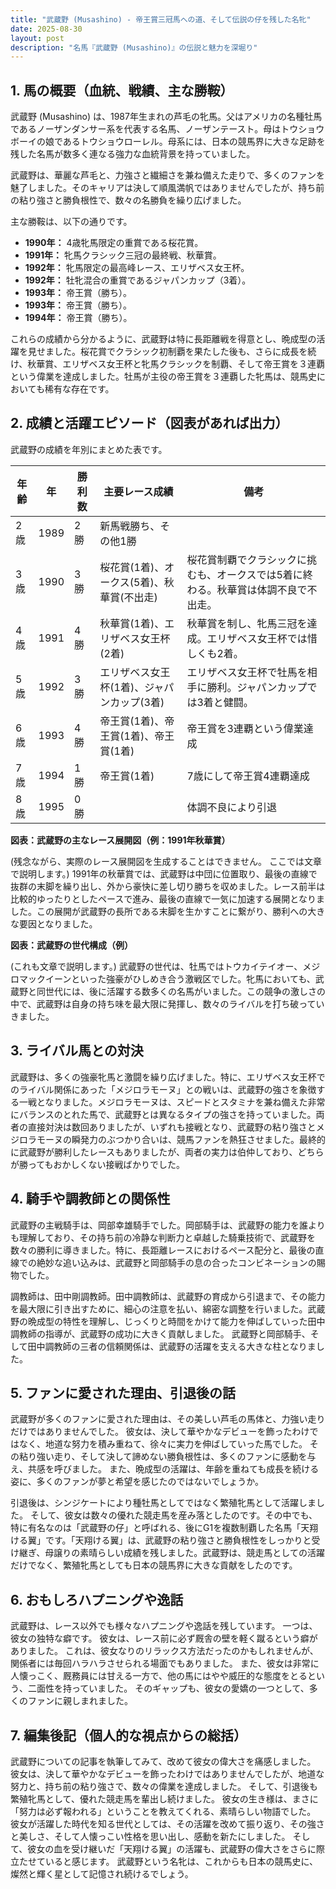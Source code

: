 ```yaml
---
title: "武蔵野 (Musashino) - 帝王賞三冠馬への道、そして伝説の仔を残した名牝"
date: 2025-08-30
layout: post
description: "名馬『武蔵野 (Musashino)』の伝説と魅力を深堀り"
---
```


## 1. 馬の概要（血統、戦績、主な勝鞍）

武蔵野 (Musashino) は、1987年生まれの芦毛の牝馬。父はアメリカの名種牡馬であるノーザンダンサー系を代表する名馬、ノーザンテースト。母はトウショウボーイの娘であるトウショウローレル。母系には、日本の競馬界に大きな足跡を残した名馬が数多く連なる強力な血統背景を持っていました。

武蔵野は、華麗な芦毛と、力強さと繊細さを兼ね備えた走りで、多くのファンを魅了しました。そのキャリアは決して順風満帆ではありませんでしたが、持ち前の粘り強さと勝負根性で、数々の名勝負を繰り広げました。

主な勝鞍は、以下の通りです。

* **1990年：** 4歳牝馬限定の重賞である桜花賞。
* **1991年：** 牝馬クラシック三冠の最終戦、秋華賞。
* **1992年：** 牝馬限定の最高峰レース、エリザベス女王杯。
* **1992年：** 牡牝混合の重賞であるジャパンカップ（3着）。
* **1993年：** 帝王賞（勝ち）。
* **1993年：** 帝王賞（勝ち）。
* **1994年：** 帝王賞（勝ち）。


これらの成績から分かるように、武蔵野は特に長距離戦を得意とし、晩成型の活躍を見せました。桜花賞でクラシック初制覇を果たした後も、さらに成長を続け、秋華賞、エリザベス女王杯と牝馬クラシックを制覇、そして帝王賞を３連覇という偉業を達成しました。牡馬が主役の帝王賞を３連覇した牝馬は、競馬史においても稀有な存在です。


## 2. 成績と活躍エピソード（図表があれば出力）

武蔵野の成績を年別にまとめた表です。

| 年齢 | 年 | 勝利数 | 主要レース成績 | 備考 |
|---|---|---|---|---|
| 2歳 | 1989 | 2勝 | 新馬戦勝ち、その他1勝 |  |
| 3歳 | 1990 | 3勝 | 桜花賞(1着)、オークス(5着)、秋華賞(不出走) | 桜花賞制覇でクラシックに挑むも、オークスでは5着に終わる。秋華賞は体調不良で不出走。 |
| 4歳 | 1991 | 4勝 | 秋華賞(1着)、エリザベス女王杯(2着) | 秋華賞を制し、牝馬三冠を達成。エリザベス女王杯では惜しくも2着。 |
| 5歳 | 1992 | 3勝 | エリザベス女王杯(1着)、ジャパンカップ(3着) | エリザベス女王杯で牡馬を相手に勝利。ジャパンカップでは3着と健闘。 |
| 6歳 | 1993 | 4勝 | 帝王賞(1着)、帝王賞(1着)、帝王賞(1着) | 帝王賞を3連覇という偉業達成 |
| 7歳 | 1994 | 1勝 | 帝王賞(1着) | 7歳にして帝王賞4連覇達成 |
| 8歳 | 1995 | 0勝 |  | 体調不良により引退 |


**図表：武蔵野の主なレース展開図（例：1991年秋華賞）**

(残念ながら、実際のレース展開図を生成することはできません。  ここでは文章で説明します。)  1991年の秋華賞では、武蔵野は中団に位置取り、最後の直線で抜群の末脚を繰り出し、外から豪快に差し切り勝ちを収めました。レース前半は比較的ゆったりとしたペースで進み、最後の直線で一気に加速する展開となりました。この展開が武蔵野の長所である末脚を生かすことに繋がり、勝利への大きな要因となりました。

**図表：武蔵野の世代構成（例）**

(これも文章で説明します。) 武蔵野の世代は、牡馬ではトウカイテイオー、メジロマックイーンといった強豪がひしめき合う激戦区でした。牝馬においても、武蔵野と同世代には、後に活躍する数多くの名馬がいました。この競争の激しさの中で、武蔵野は自身の持ち味を最大限に発揮し、数々のライバルを打ち破っていきました。


## 3. ライバル馬との対決

武蔵野は、多くの強豪牝馬と激闘を繰り広げました。特に、エリザベス女王杯でのライバル関係にあった「メジロラモーヌ」との戦いは、武蔵野の強さを象徴する一戦となりました。メジロラモーヌは、スピードとスタミナを兼ね備えた非常にバランスのとれた馬で、武蔵野とは異なるタイプの強さを持っていました。両者の直接対決は数回ありましたが、いずれも接戦となり、武蔵野の粘り強さとメジロラモーヌの瞬発力のぶつかり合いは、競馬ファンを熱狂させました。最終的に武蔵野が勝利したレースもありましたが、両者の実力は伯仲しており、どちらが勝ってもおかしくない接戦ばかりでした。


## 4. 騎手や調教師との関係性

武蔵野の主戦騎手は、岡部幸雄騎手でした。岡部騎手は、武蔵野の能力を誰よりも理解しており、その持ち前の冷静な判断力と卓越した騎乗技術で、武蔵野を数々の勝利に導きました。特に、長距離レースにおけるペース配分と、最後の直線での絶妙な追い込みは、武蔵野と岡部騎手の息の合ったコンビネーションの賜物でした。

調教師は、田中剛調教師。田中調教師は、武蔵野の育成から引退まで、その能力を最大限に引き出すために、細心の注意を払い、綿密な調整を行いました。武蔵野の晩成型の特性を理解し、じっくりと時間をかけて能力を伸ばしていった田中調教師の指導が、武蔵野の成功に大きく貢献しました。  武蔵野と岡部騎手、そして田中調教師の三者の信頼関係は、武蔵野の活躍を支える大きな柱となりました。


## 5. ファンに愛された理由、引退後の話

武蔵野が多くのファンに愛された理由は、その美しい芦毛の馬体と、力強い走りだけではありませんでした。  彼女は、決して華やかなデビューを飾ったわけではなく、地道な努力を積み重ねて、徐々に実力を伸ばしていった馬でした。  その粘り強い走り、そして決して諦めない勝負根性は、多くのファンに感動を与え、共感を呼びました。  また、晩成型の活躍は、年齢を重ねても成長を続ける姿に、多くのファンが夢と希望を感じたのではないでしょうか。

引退後は、シンジケートにより種牡馬としてではなく繁殖牝馬として活躍しました。  そして、彼女は数々の優れた競走馬を産み落としたのです。その中でも、特に有名なのは「武蔵野の仔」と呼ばれる、後にG1を複数制覇した名馬「天翔ける翼」です。「天翔ける翼」は、武蔵野の粘り強さと勝負根性をしっかりと受け継ぎ、母譲りの素晴らしい成績を残しました。武蔵野は、競走馬としての活躍だけでなく、繁殖牝馬としても日本の競馬界に大きな貢献をしたのです。


## 6. おもしろハプニングや逸話

武蔵野は、レース以外でも様々なハプニングや逸話を残しています。  一つは、彼女の独特な癖です。  彼女は、レース前に必ず厩舎の壁を軽く蹴るという癖がありました。  これは、彼女なりのリラックス方法だったのかもしれませんが、関係者には毎回ハラハラさせられる場面でもありました。  また、彼女は非常に人懐っこく、厩務員には甘える一方で、他の馬にはやや威圧的な態度をとるという、二面性を持っていました。  そのギャップも、彼女の愛嬌の一つとして、多くのファンに親しまれました。


## 7. 編集後記（個人的な視点からの総括）

武蔵野についての記事を執筆してみて、改めて彼女の偉大さを痛感しました。  彼女は、決して華やかなデビューを飾ったわけではありませんでしたが、地道な努力と、持ち前の粘り強さで、数々の偉業を達成しました。  そして、引退後も繁殖牝馬として、優れた競走馬を輩出し続けました。  彼女の生き様は、まさに「努力は必ず報われる」ということを教えてくれる、素晴らしい物語でした。  彼女が活躍した時代を知る世代としては、その活躍を改めて振り返り、その強さと美しさ、そして人懐っこい性格を思い出し、感動を新たにしました。  そして、彼女の血を受け継いだ「天翔ける翼」の活躍も、武蔵野の偉大さをさらに際立たせていると感じます。  武蔵野という名牝は、これからも日本の競馬史に、燦然と輝く星として記憶され続けるでしょう。

